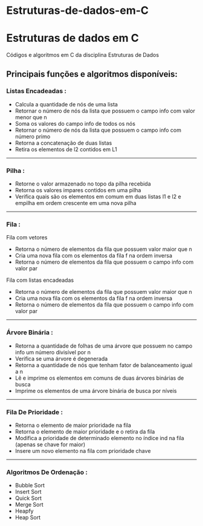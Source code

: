 # Estruturas-de-dados-em-C

# Estruturas de dados em C
Códigos e algoritmos em C da disciplina Estruturas de Dados

## Principais funções e algoritmos disponíveis:

  ### Listas Encadeadas :

- Calcula a quantidade de nós de uma lista
- Retornar o número de nós da lista que possuem o campo info com valor menor que n
- Soma os valores do campo info de todos os nós
- Retornar o número de nós da lista que possuem o campo info com número primo
- Retorna a concatenação de duas listas
- Retira os elementos de l2 contidos em L1
______________________________________________________________________________________________________________________________________________________________
  ### Pilha :

- Retorne o valor armazenado no topo da pilha recebida
- Retorna os valores impares contidos em uma pilha
- Verifica quais são os elementos em comum em duas listas l1 e l2 e empilha em ordem crescente em uma nova pilha
______________________________________________________________________________________________________________________________________________________________

  ### Fila :
  Fila com vetores
- Retorna o número de elementos da fila que possuem valor maior que n
- Cria uma nova fila com os elementos da fila f na ordem inversa
- Retorna o número de elementos da fila que possuem o campo info com valor par


 Fila com listas encadeadas
- Retorna o número de elementos da fila que possuem valor maior que n
- Cria uma nova fila com os elementos da fila f na ordem inversa
- Retorna o número de elementos da fila que possuem o campo info com valor par
______________________________________________________________________________________________________________________________________________________________

  ### Árvore Binária :

- Retorna a quantidade de folhas de uma árvore que possuem no campo info um número divisível por n
- Verifica se uma árvore é degenerada
- Retorna a quantidade de nós que tenham fator de balanceamento igual a n
- Lê e imprime os elementos em comuns de duas árvores binárias de busca
- Imprime os elementos de uma árvore binária de busca por níveis
______________________________________________________________________________________________________________________________________________________________

  ### Fila De Prioridade :

- Retorna o elemento de maior prioridade na fila
- Retorna o elemento de maior prioridade e o retira da fila
- Modifica a prioridade de determinado elemento no índice ind na fila (apenas se chave for maior)
- Insere um novo elemento na fila com prioridade chave
______________________________________________________________________________________________________________________________________________________________


  ### Algoritmos De Ordenação :

- Bubble Sort
- Insert Sort
- Quick Sort
- Merge Sort
- Heapfy
- Heap Sort
